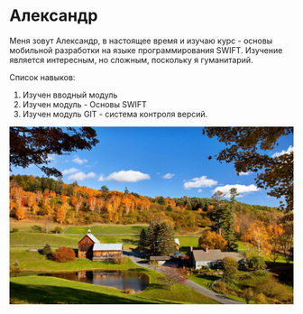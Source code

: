 # Александр

Меня зовут Александр, в настоящее время и изучаю курс - основы мобильной разработки на языке программирования SWIFT. Изучение является интересным, но сложным, поскольку я гуманитарий.

Список навыков:
1. Изучен вводный модуль
1. Изучен модуль - Основы SWIFT
1. Изучен модуль GIT  - система контроля версий. 

![Осень](Img/vermont-2471-9.jpg)

